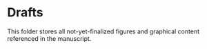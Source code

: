 # Drafts

This folder stores all not-yet-finalized figures and graphical content referenced in the manuscript.